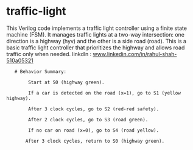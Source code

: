 # traffic-light
This Verilog code implements a traffic light controller using a finite state machine (FSM). It manages traffic lights at a two-way intersection: one direction is a highway (hyv) and the other is a side road (road). This is a basic traffic light controller that prioritizes the highway and allows road traffic only when needed.
linkdln : www.linkedin.com/in/rahul-shah-510a05321

     


       # Behavior Summary:
 
            Start at S0 (highway green).

            If a car is detected on the road (x=1), go to S1 (yellow highway).

            After 3 clock cycles, go to S2 (red-red safety).

            After 2 clock cycles, go to S3 (road green).

            If no car on road (x=0), go to S4 (road yellow).

           After 3 clock cycles, return to S0 (highway green).
